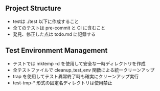 ## Project Structure
- testは ./test 以下に作成すること
- 全てのテストは pre-commit と CI に含むこと
- 発見、修正した点は todo.md に記録する

## Test Environment Management
- テストでは mktemp -d を使用して安全な一時ディレクトリを作成
- 全テストファイルで cleanup_test_env 関数による統一クリーンアップ
- trap を使用してテスト異常終了時も確実にクリーンアップ実行
- test-tmp-* 形式の固定名ディレクトリは使用禁止